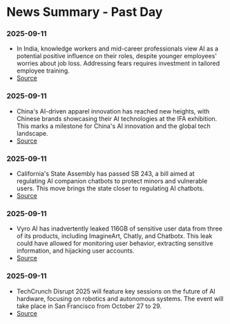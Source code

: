 # News Summary - Past Day

### 2025-09-11

- In India, knowledge workers and mid-career professionals view AI as a potential positive influence on their roles, despite younger employees' worries about job loss. Addressing fears requires investment in tailored employee training. 
- [Source](https://www.devdiscourse.com/article/technology/3623705-ais-double-edged-sword-hope-and-fear-in-indias-workforce)

### 2025-09-11

- China's AI-driven apparel innovation has reached new heights, with Chinese brands showcasing their AI technologies at the IFA exhibition. This marks a milestone for China's AI innovation and the global tech landscape. 
- [Source](https://www.manilatimes.net/2025/09/11/tmt-newswire/pr-newswire/aitu-secures-ai-product-innovation-gold-award-at-2025-ifa-redefining-the-future-of-garment-industry/2182864)

### 2025-09-11

- California's State Assembly has passed SB 243, a bill aimed at regulating AI companion chatbots to protect minors and vulnerable users. This move brings the state closer to regulating AI chatbots. 
- [Source](https://www.startupecosystem.ca/news/california-advances-ai-chatbot-regulation-bill/)

### 2025-09-11

- Vyro AI has inadvertently leaked 116GB of sensitive user data from three of its products, including ImagineArt, Chatly, and Chatbotx. This leak could have allowed for monitoring user behavior, extracting sensitive information, and hijacking user accounts. 
- [Source](https://www.darkreading.com/cyberattacks-data-breaches/vyro-ai-leak-cyber-hygiene)

### 2025-09-11

- TechCrunch Disrupt 2025 will feature key sessions on the future of AI hardware, focusing on robotics and autonomous systems. The event will take place in San Francisco from October 27 to 29. 
- [Source](https://www.startupecosystem.ca/news/ai-hardware-innovations-at-techcrunch-disrupt-2025/)